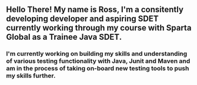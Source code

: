 ## Hello There! My name is Ross, I'm a consitently developing developer and aspiring SDET currently working through my course with Sparta Global as a Trainee Java SDET.

### I'm currently working on building my skills and understanding of various testing functionality with Java, Junit and Maven and am in the process of taking on-board new testing tools to push my skills further.

<!--
**Ross-Savill/Ross-Savill** is a ✨ _special_ ✨ repository because its `README.md` (this file) appears on your GitHub profile.

Here are some ideas to get you started:

- 👯 I’m looking to collaborate on ...
- 🤔 I’m looking for help with ...
- 💬 Ask me about ...
- 📫 How to reach me: ...
- 😄 Pronouns: ...
- ⚡ Fun fact: ...
-->
